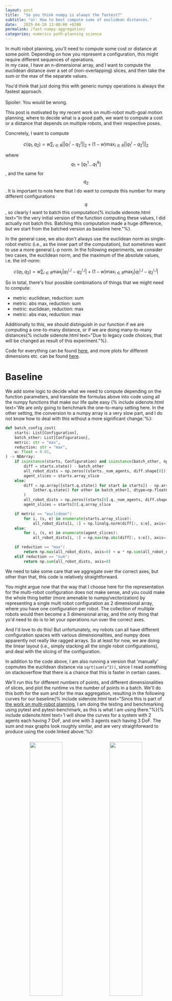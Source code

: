 ```yaml
---
layout: post
title:  "So you think numpy is always the fastest?"
subtitle: "or: How to best compute sums of euclidean distances."
date:   2025-04-20 12:00:00 +0200
permalink: /fast-numpy-aggregation/
categories: numerics path-planning science
---
```


<p class="preface">
In multi robot planning, you'll need to compute some cost or distance at some point. Depending on how you represent a configuration, this might require different sequences of operations. <br>
In my case, I have an n-dimensional array, and I want to compute the euclidean distance over a set of (non-overlapping) slices, and then take the sum or the max of the separate values.

You'd think that just doing this with generic numpy operations is always the fastest approach. <br><br>
Spoiler: You would be wrong.
</p>

This post is motivated by my recent work on multi-robot multi-goal motion planning, where to decide what is a good path, we want to compute a cost or a distance that depends on multiple robots, and their respective poses.

Concretely, I want to compute

$$
c(q_1, q_2) =  w\sum_{i\in R} ||q_1^i - q_2^i||_2 + (1-w)\max_{i\in R} ||q_1^i - q_2^i||_2
$$

where $$q_1 = [q_1^1 ... q_1^R]$$, and the same for $$q_2$$.
It is important to note here that I do want to compute this number for many different configurations $$q$$, so clearly I want to batch this computation{% include sidenote.html text="In the very initial version of the function computing these values, I did actually not batch this. Batching this computation made a huge difference, but we start from the batched version as baseline here."%}.

In the general case, we also don't always use the euclidean norm as single-robot metric (i.e., as the inner part of the computation), but sometimes want to use a more general L-p norm. 
In the following experiments, we consider two cases, the euclidean norm, and the maximum of the absolute values, i.e. the inf-norm:

$$
c(q_1, q_2) =  w\sum_{i\in R} \max_j|q_1^{i,j} - q_2^{i,j}| + (1-w)\max_{i\in R} \max_j|q_1^{i,j} - q_2^{i,j}|
$$

So in total, there's four possible combinations of things that we might need to compute:

- metric: euclidean, reduction: sum
- metric: abs max, reduction: sum
- metric: euclidean, reduction: max
- metric: abs max, reduction: max

Additionally to this, we should distinguish in our function if we are computing a one-to-many distance, or if we are doing many-to-many distances{% include sidenote.html text="Due to legacy code choices, that will be changed as result of this experiment."%}.

Code for everything can be found [here](https://github.com/vhartman/sliced-dist-bench), and more plots for different dimensions etc. can be found [here](https://github.com/vhartman/sliced-dist-bench/tree/master/final_plots).

# Baseline

We add some logic to decide what we need to compute depending on the function parameters, and translate the formulas above into code using all the numpy functions that make our life quite easy {% include sidenote.html text='We are only going to benchmark the one-to-many setting here. In the other setting, the conversion to a numpy array is a very slow part, and I do not know how to deal with this without a more significant change.'%}:

```python
def batch_config_cost(
    starts: List[Configuration],
    batch_other: List[Configuration],
    metric: str = "max",
    reduction: str = "max",
    w: float = 0.01,
) -> NDArray:
    if isinstance(starts, Configuration) and isinstance(batch_other, np.ndarray):
        diff = starts.state() - batch_other
        all_robot_dists = np.zeros((starts._num_agents, diff.shape[0]))
        agent_slices = starts.array_slice
    else:
        diff = np.array([start.q.state() for start in starts]) - np.array(
            [other.q.state() for other in batch_other], dtype=np.float64
        )
        all_robot_dists = np.zeros((starts[0].q._num_agents, diff.shape[0]))
        agent_slices = starts[0].q.array_slice

    if metric == "euclidean":
        for i, (s, e) in enumerate(starts.array_slice):
            all_robot_dists[i, :] = np.linalg.norm(diff[:, s:e], axis=1)
    else:
        for i, (s, e) in enumerate(agent_slices):
            all_robot_dists[i, :] = np.max(np.abs(diff[:, s:e]), axis=1)

    if reduction == "max":
        return np.max(all_robot_dists, axis=0) + w * np.sum(all_robot_dists, axis=0)
    elif reduction == "sum":
        return np.sum(all_robot_dists, axis=0)
```

We need to take some care that we aggregate over the correct axes, but other than that, this code is relatively straightforward.

You might argue now that the way that I choose here for the representation for the multi-robot configuration does not make sense, and you could make the whole thing better (more amenable to numpy/vectorization) by representing a single multi robot configuration as 2 dimensional array, where you have one configuration per robot.
The collection of multiple robots would then become a 3 dimensional array, and the only thing that yo'd need to do is to let your operations run over the correct axes.

And I'd love to do this! But unfortunately, my robots can all have different configuration spaces with various dimensionalities, and numpy does apparently not really like ragged arrays.
So at least for now, we are doing the linear layout (i.e., simply stacking all the single robot configurations), and deal with the slicing of the configuration.

In addition to the code above, I am also running a version that 'manually' copmutes the euclidean distance via `sqrt(sum(x^2))`, since I read something on stackoverflow that there is a chance that this is faster in certain cases.

We'll run this for different numbers of points, and different dimensionalities of slices, and plot the runtime vs the number of points in a batch.
We'll do this both for the sum and for the max aggregation, resulting in the following curves for our baseline{% include sidenote.html text="Since this is part of [the work on multi-robot planning](/mrmg-planning/), I am doing the testing and benchmarking using pytest and pytest-benchmark, as this is what I am using there."%}{% include sidenote.html text='I will  show the curves for a system with 2 agents each having 7 DoF, and one with 3 agents each having 3 DoF. The sum and max graphs look roughly similar, and are very straighforward to produce using the code linked above.'%}:

<div style="width: 100%;margin:auto; text-align: center;">
  <img src="{{ site.url }}/assets/sliced-dists/baseline/sum_3_3_3.png" style="width:45%; padding: 10px">
  <img src="{{ site.url }}/assets/sliced-dists/baseline/sum_7_7.png" style="width:45%; padding: 10px">
</div>

We can see that the 'manual' sum-of-squares computation is actually faster than using the numpy norm.
Even though this is not slow on an absolute scale, in the motion planning pipeline, this made up for a majority of the runtime, since this is called very often in some of the subroutines.
Running cProfile on the code above shows that computing the euclidean distance over the slices is most time consuming, and we'll first focus on this part.

#### Speeding up the euclidean distance over slices

As first attempt to speed this up, we'll just take the thing as a whole and jit it using numba.
There are a few small things we need to do, since numba does not like some of the things we did so far, i.e., the numba version I am using does not like the axis-argument in the max/sum function.

```python
@numba.jit((numba.float64[:, :], numba.int64[:, :]), nopython=True, fastmath=True)
def compute_sliced_dists(squared_diff: NDArray, slices: NDArray) -> NDArray:
    num_slices = len(slices)
    num_samples = squared_diff.shape[0]
    dists = np.empty((num_slices, num_samples), dtype=np.float64)

    for i in range(num_slices):
        s, e = slices[i]
        dists[i, :] = np.sqrt(np.sum(squared_diff[:, s:e], axis=1))

    return dists
```

This results in the following curve, already giving a sizeable speedup.

<div style="width: 100%;margin:auto; text-align: center;">
  <img src="{{ site.url }}/assets/sliced-dists/naive_numba/sum_3_3_3.png" style="width:45%; padding: 10px">
  <img src="{{ site.url }}/assets/sliced-dists/naive_numba/sum_7_7.png" style="width:45%; padding: 10px">
</div>

This speedup is (was) already enough together with the batching to not make this part of the code the bottleneck anymore at the time.
However, we are now in the rabbithole of trying to optimize this as much as possible, so we go on.

We can try to parallelize this, instead of only hoping that numba will vectorize this nicely (since I would have assumed initially that numpy code is vectorized itself - we don't trust this stuff anymore now.):

```python
@numba.jit((numba.float64[:, :], numba.int64[:, :]), nopython=True, parallel=True)
def numba_parallelized_sum(
    squared_diff: NDArray, slices: NDArray
) -> NDArray:
    num_agents = len(slices)
    dists = np.zeros((num_agents, squared_diff.shape[0]))

    for i in numba.prange(num_agents):
        s, e = slices[i]
        dists[i, :] = np.sqrt(np.sum(squared_diff[:, s:e], axis=1))

    return dists
```

Sadly, this did not work well:

<div style="width: 100%;margin:auto; text-align: center;">
  <img src="{{ site.url }}/assets/sliced-dists/parallel/sum_3_3_3.png" style="width:45%; padding: 10px">
  <img src="{{ site.url }}/assets/sliced-dists/parallel/sum_7_7.png" style="width:45%; padding: 10px">
</div>

I do not have a great explanation, but I am assuming that the overhead of using prange/the overhead of parallelization is simply not worth it given that the operations that are being executed in parallel are relatively quick itself.
It might also be the case that this only starts making sense once you have many more agents (but in the settings I care about for the moment, you'll never deal with more than ~4-6 agents).
My final guess is that it might simply not work well on my CPU.

We can also see thath the error bars of the timing of the parallelized runs are all over the place, suggesting that there might simply be impact from other things running at the same time.

We can still do better for the sliced distance by rewriting the jitted function a bit.
For some reason, getting rid of numpy, and writing the loop for the sum of squares manually gives a speedup for us here:

```python
@numba.jit((numba.float64[:, :], numba.int64[:, :]), nopython=True, fastmath=True, parallel=True)
def compute_sliced_dists_naive_unrolled(squared_diff: NDArray, slices: NDArray) -> NDArray:
    """Compute Euclidean distances for sliced configurations with optimizations."""
    num_slices = len(slices)
    num_samples = squared_diff.shape[0]
    dists = np.empty((num_slices, num_samples), dtype=np.float64)

    # Process each slice independently
    for i in range(num_slices):
        s, e = slices[i]
        slice_width = e - s

        # Optimize the inner loop for better vectorization and cache usage
        for j in range(num_samples):
            sum_squared = 0.0
            # For larger slices, use a regular loop which Numba can vectorize
            for k in range(s, e):
                sum_squared += squared_diff[j, k]

            dists[i, j] = np.sqrt(sum_squared)

    return dists
```

And the corresponding curves:

<div style="width: 100%;margin:auto; text-align: center;">
  <img src="{{ site.url }}/assets/sliced-dists/unrolled/sum_3_3_3.png" style="width:45%; padding: 10px">
  <img src="{{ site.url }}/assets/sliced-dists/unrolled/sum_7_7.png" style="width:45%; padding: 10px">
</div>

The final thing we'll have a look at is the fact that we computed the squared difference outside of the numba code so far.
Until now, I did believe that at least multiplying is fast in numpy.
But moving the computation of the squared distances into the jitted function gives us another speedup.
I do however believe that this is largely since this gets rid of a big chunk of memory allocation.
With this, the code currently looks like this:

```python
@numba.jit((numba.float64[:, :], numba.int64[:, :]), nopython=True, fastmath=True, parallel=True)
def compute_sliced_dists_naive_unrolled_non_squared(diff: NDArray, slices: NDArray) -> NDArray:
    """Compute Euclidean distances for sliced configurations with optimizations."""
    num_slices = len(slices)
    num_samples = diff.shape[0]
    dists = np.empty((num_slices, num_samples), dtype=np.float64)

    # Process each slice independently
    for i in range(num_slices):
        s, e = slices[i]
        slice_width = e - s

        # Optimize the inner loop for better vectorization and cache usage
        for j in range(num_samples):
            sum_squared = 0.0
            for k in range(s, e):
                sum_squared += diff[j, k] * diff[j, k]

            dists[i, j] = np.sqrt(sum_squared)

    return dists
```

with this performance:

<div style="width: 100%;margin:auto; text-align: center;">
  <img src="{{ site.url }}/assets/sliced-dists/unrolled_no_square/sum_3_3_3.png" style="width:45%; padding: 10px">
  <img src="{{ site.url }}/assets/sliced-dists/unrolled_no_square/sum_7_7.png" style="width:45%; padding: 10px">
</div>

which is a decent speedup compared to the previous version when dealing with large batches and 'large' slices (on the right).

#### Speeding up the sum and max reductions
So far, we optimized the per-agent-metric-computation, and did not touch the aggregation.
With all the optimizations we did now, cProfile shows that the `sum` and the `max` are now a large part of the total computation time.

Since we were succesful with numba before, why change the receipe? Since we have two different possible reductions, we have the sum reduction:

```python
@numba.jit(numba.float64[:](numba.float64[:, :]), nopython=True, fastmath=True)
def compute_sum_reduction(dists: NDArray) -> NDArray:
    """Compute sum reduction across robot distances."""
    num_slices, num_samples = dists.shape
    result = np.empty(num_samples, dtype=np.float64)

    # Manually compute sum along axis 0
    for j in range(num_samples):
        sum_val = 0.0
        for i in range(num_slices):
            sum_val += dists[i, j]
        result[j] = sum_val

    return result

```

And the max reduction:

```python
@numba.jit(
    numba.float64[:](numba.float64[:, :], numba.float64), nopython=True, fastmath=True
)
def compute_max_sum_reduction(dists: NDArray, w: float) -> NDArray:
    """Compute max + w*sum reduction across robot distances."""
    num_slices, num_samples = dists.shape
    result = np.empty(num_samples, dtype=np.float64)

    # Manually compute max along axis 0
    for j in range(num_samples):
        max_val = dists[0, j]
        sum_val = dists[0, j]
        for i in range(1, num_slices):
            if dists[i, j] > max_val:
                max_val = dists[i, j]
            sum_val += dists[i, j]
        result[j] = max_val + w * sum_val

    return result
```

Introducing this now brings down the performance a bit more:

<div style="width: 100%;margin:auto; text-align: center;">
  <img src="{{ site.url }}/assets/sliced-dists/numba_reduction/sum_3_3_3.png" style="width:45%; padding: 10px">
  <img src="{{ site.url }}/assets/sliced-dists/numba_reduction/sum_7_7.png" style="width:45%; padding: 10px">
</div>

And this is the point where I am stopping now.
I am sure that the point where I should have switched to a C++ implementation was crossed a long time ago, but I unfortunately started the multi robot planning project with python, and I am too deep in now to switch.

I also fully believe that there is still a bit of potential left by ensuring that the array layout is fine (i.e., that we are summing over the fast running axis.), but these computations are now by far not the botleneck anymore.

Another thing to optimize now would be avoiding the branching in the function itself, and just specialize each function - this would e.g. allow to just run the max over the whole array once, instead of once for the metric and once for the reduction.

# Conclusion
I guess my takeaway here is that you should not always blindly believe the default options to be the fastest.
There are many places where people will just tell you that numpy clearly is the fastest - and it likely is in most cases!
But in reality this is extremely dependent on your array sizes and the workload in general.

The other problem that still exists can be found in the many to many dist/cost computation: the creation of the array from the list of states.

I did try to experiment a bit with preallocation of arrays, and seeing if this makes life easier, but it did not change much at the time.

This points to an issue that is rooted a bit more deeply in the design choices that I made: There must be a better way to ensure that the configurations that I am creating are more easily accessible than they are currently when stored in this list format.